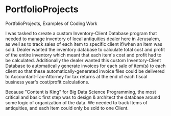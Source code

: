 # PortfolioProjects
PortfolioProjects, Examples of Coding Work

I was tasked to create a custom Inventory-Client Database program that needed to manage inventory of local antiquities dealer here in Jerusalem, as well as to track sales of each item to specific client if/when an item was sold.  Dealer wanted the inventory database to calculate total cost and profit of the entire inventory which meant that each item's cost and profit had to be calculated.  Additionally the dealer wanted this custom Inventory-Client Database to automatically generate invoices for each sale of item(s) to each client so that these automatically-generated invoice files could be delivered to Accountant-Tax-Attorney for tax returns at the end of each fiscal business year's cost/profit calculations.

Because "Content is King" for Big Data Science Programming, the most critical and basic first step was to design & architect the database around some logic of organization of the data.  We needed to track Items of antiquities, and each Item could only be sold to one Client.
